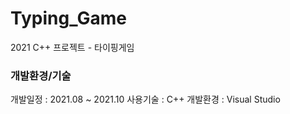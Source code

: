 # Typing_Game
2021 C++ 프로젝트 - 타이핑게임

<h3> 개발환경/기술 </h3>
개발일정 : 2021.08 ~ 2021.10
사용기술 : C++
개발환경 : Visual Studio
